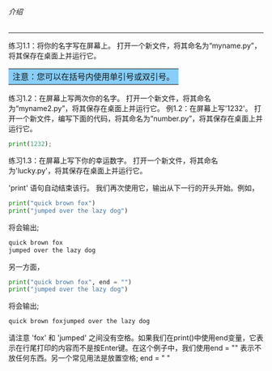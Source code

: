 ###### 介绍
---

练习1.1：将你的名字写在屏幕上。
打开一个新文件，将其命名为“myname.py”，将其保存在桌面上并运行它。

<table><tr><td bgcolor=#87CEFA>注意：您可以在括号内使用单引号或双引号。</td></tr></table>

练习1.2：在屏幕上写两次你的名字。
打开一个新文件，将其命名为“myname2.py”，将其保存在桌面上并运行它。
例1.2：在屏幕上写'1232'。
打开一个新文件，编写下面的代码，将其命名为“number.py”，将其保存在桌面上并运行它。
```python
print(1232);
```

练习1.3：在屏幕上写下你的幸运数字。
打开一个新文件，将其命名为'lucky.py'，将其保存在桌面上并运行它。

'print' 语句自动结束该行。 我们再次使用它，输出从下一行的开头开始。例如，

```python
print("quick brown fox")
print("jumped over the lazy dog")
```

将会输出;
```python
quick brown fox
jumped over the lazy dog
```
另一方面，
```python
print("quick brown fox", end = "")
print("jumped over the lazy dog")
```
将会输出;
```python
quick brown foxjumped over the lazy dog
```

请注意 'fox' 和 'jumped' 之间没有空格。如果我们在print()中使用end变量，它表示在行尾打印的内容而不是按Enter键。在这个例子中，我们使用end = "" 表示不放任何东西。另一个常见用法是放置空格; end = " "










